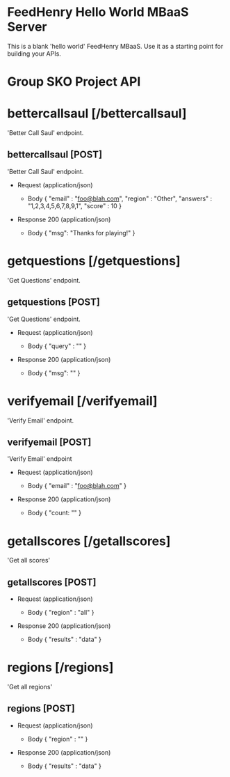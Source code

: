 # FeedHenry Hello World MBaaS Server

This is a blank 'hello world' FeedHenry MBaaS. Use it as a starting point for building your APIs. 

# Group SKO Project API

# bettercallsaul [/bettercallsaul]

'Better Call Saul' endpoint.

## bettercallsaul [POST] 

'Better Call Saul' endpoint.

+ Request (application/json)
    + Body
            {
              "email"   : "foo@blah.com",
              "region"  : "Other",
              "answers" : "1,2,3,4,5,6,7,8,9,1",
              "score"   : 10
            }

+ Response 200 (application/json)
    + Body
            {
              "msg": "Thanks for playing!"
            }
# getquestions [/getquestions]

'Get Questions' endpoint.

## getquestions [POST] 

'Get Questions' endpoint.

+ Request (application/json)
    + Body
            {
               "query" : ""
            }

+ Response 200 (application/json)
    + Body
            {
              "msg": ""
            }

# verifyemail [/verifyemail]

'Verify Email' endpoint.

## verifyemail [POST]

'Verify Email' endpoint

+ Request (application/json)
    + Body
            {
                "email" : "foo@blah.com"
            }

+ Response 200 (application/json)
    + Body
           {
                "count: ""
           }

# getallscores [/getallscores]

'Get all scores'

## getallscores [POST]

+ Request (application/json)
    + Body
            {
                "region" : "all"
            }

+ Response 200 (application/json)
    + Body
           {
                "results" : "data"
           }
# regions [/regions]

'Get all regions'

## regions [POST]

+ Request (application/json)
    + Body
            {
                "region" : ""
            }

+ Response 200 (application/json)
    + Body
           {
                "results" : "data"
           }           